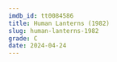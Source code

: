 ```yaml
---
imdb_id: tt0084586
title: Human Lanterns (1982)
slug: human-lanterns-1982
grade: C
date: 2024-04-24
---
```


